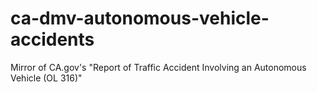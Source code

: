 # ca-dmv-autonomous-vehicle-accidents
Mirror of CA.gov's "Report of Traffic Accident Involving an Autonomous Vehicle (OL 316)"
